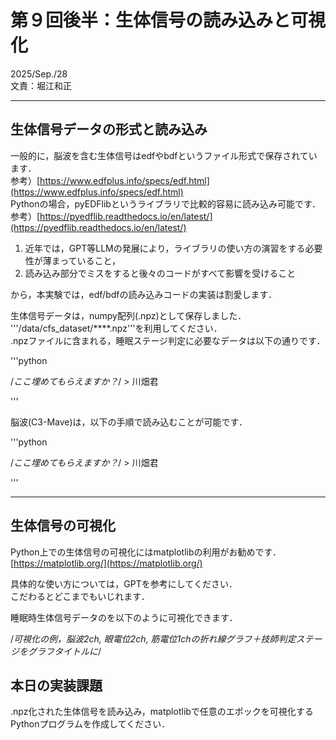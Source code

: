 # 第９回後半：生体信号の読み込みと可視化
2025/Sep./28  
文責：堀江和正

---

## 生体信号データの形式と読み込み

一般的に，脳波を含む生体信号はedfやbdfというファイル形式で保存されています．  
参考）[https://www.edfplus.info/specs/edf.html](https://www.edfplus.info/specs/edf.html)  
Pythonの場合，pyEDFlibというライブラリで比較的容易に読み込み可能です．  
参考）[https://pyedflib.readthedocs.io/en/latest/](https://pyedflib.readthedocs.io/en/latest/)  

1. 近年では，GPT等LLMの発展により，ライブラリの使い方の演習をする必要性が薄まっていること，
2. 読み込み部分でミスをすると後々のコードがすべて影響を受けること

から，本実験では，edf/bdfの読み込みコードの実装は割愛します．

生体信号データは，numpy配列(.npz)として保存しました．  
'''/data/cfs_dataset/****.npz'''を利用してください．  
.npzファイルに含まれる，睡眠ステージ判定に必要なデータは以下の通りです．  

'''python

/*ここ埋めてもらえますか？*/ > 川畑君

'''

脳波(C3-Mave)は，以下の手順で読み込むことが可能です．

'''python

/*ここ埋めてもらえますか？*/ > 川畑君

'''

---

## 生体信号の可視化

Python上での生体信号の可視化にはmatplotlibの利用がお勧めです．  
[https://matplotlib.org/](https://matplotlib.org/)

具体的な使い方については，GPTを参考にしてください．  
こだわるとどこまでもいじれます．

睡眠時生体信号データのを以下のように可視化できます．

/*可視化の例，脳波2ch, 眼電位2ch, 筋電位1chの折れ線グラフ＋技師判定ステージをグラフタイトルに*/


## 本日の実装課題

.npz化された生体信号を読み込み，matplotlibで任意のエポックを可視化するPythonプログラムを作成してください．



